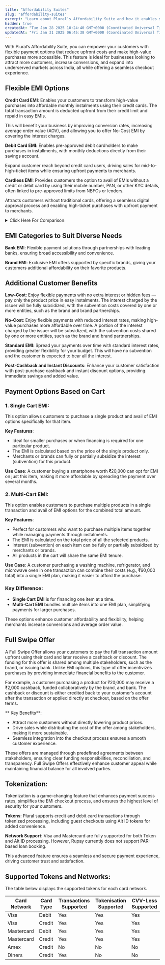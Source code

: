 ```yaml
---
title: "Affordability Suites"
slug: "affordability-suites"
excerpt: "Learn about Plural’s Affordability Suite and how it enables you to offer flexible EMI payment options on purchases."
hidden: true
createdAt: "Tue Jan 28 2025 10:24:40 GMT+0000 (Coordinated Universal Time)"
updatedAt: "Fri Jan 31 2025 06:45:38 GMT+0000 (Coordinated Universal Time)"
---
```

With Plural’s Affordability Suite, you can empower your customers with flexible payment options that reduce upfront costs and make high-value purchases more accessible. This feature is ideal for businesses looking to attract more customers, increase conversions, and expand into underserved markets across India, all while offering a seamless checkout experience.

## Flexible EMI Options

**Credit Card EMI**: Enables your customers to transform high-value purchases into affordable monthly instalments using their credit cards. The total transaction amount is deducted upfront from their credit limit and repaid in easy EMIs.

This will benefit your business by improving conversion rates, increasing average order value (AOV), and allowing you to offer No-Cost EMI by covering the interest charges.

**Debit Card EMI**: Enables pre-approved debit cardholders to make purchases in installments, with monthly deductions directly from their savings account.

Expand customer reach beyond credit card users, driving sales for mid-to-high-ticket items while ensuring upfront payments to merchants.

**Cardless EMI**: Provides customers the option to avail of EMIs without a credit or debit card by using their mobile number, PAN, or other KYC details, often linked to pre-approved limits from NBFCs or lenders.

Attracts customers without traditional cards, offering a seamless digital approval process and enabling high-ticket purchases with upfront payment to merchants.

<details>
<summary>Click Here For Comparison</summary><br>

| **Feature**            | **Credit Card EMI**                           | **Debit Card EMI**                                  | **Cardless EMI**                                                     |
| ---------------------- | --------------------------------------------- | --------------------------------------------------- | -------------------------------------------------------------------- |
| **Eligibility**        | Requires a credit card with sufficient limit  | Pre-approved debit cards linked to savings accounts | Based on pre-approved limits from NBFCs or banks, no card required   |
| **Interest Rates**     | Standard, Low-Cost, or No-Cost EMI options    | Similar rates; No-Cost EMI may be offered           | Typically similar to other EMI options; No-Cost EMI may be available |
| **Customer Base**      | Limited to credit cardholders                 | Broader reach, including debit cardholders          | Wider audience, including non-card users                             |
| **Approval Process**   | Instant based on credit limit                 | Pre-approval by the bank for eligible users         | Digital approval using mobile number, PAN, or KYC details            |
| **Payment Collection** | Billed to the customer’s credit card          | Direct debit from the customer’s bank account       | Monthly debit from linked bank account or wallet                     |
| **Best For**           | Credit card users looking for EMI flexibility | Debit card users without a credit card              | Customers without cards who want EMI flexibility                     |

</details>

## EMI Categories to Suit Diverse Needs

**Bank EMI**: Flexible payment solutions through partnerships with leading banks, ensuring broad accessibility and convenience.

**Brand EMI**: Exclusive EMI offers supported by specific brands, giving your customers additional affordability on their favorite products.

## Additional Customer Benefits

**Low-Cost**: Enjoy flexible payments with no extra interest or hidden fees — pay only the product price in easy instalments. The interest charged by the issuer will be fully subsidized, with the subvention costs covered by one or more entities, such as the brand and brand partnerships.

**No-Cost**:  Enjoy flexible payments with reduced interest rates, making high-value purchases more affordable over time. A portion of the interest charged by the issuer will be subsidized, with the subvention costs shared by one or more entities, such as the brand and brand partnerships.

**Standard EMI**: Spread your payments over time with standard interest rates, providing greater flexibility for your budget. This will have no subvention and the customer is expected to bear all the interest.

**Post-Cashback and Instant Discounts**: Enhance your customer satisfaction with post-purchase cashback and instant discount options, providing immediate savings and added value.

## Payment Options Based on Cart

### 1. Single Cart EMI:

This option allows customers to purchase a single product and avail of EMI options specifically for that item.

**Key Features**:

- Ideal for smaller purchases or when financing is required for one particular product.
- The EMI is calculated based on the price of the single product only.
- Merchants or brands can fully or partially subsidize the interest (subvention) for this product.

**Use Case**: A customer buying a smartphone worth ₹20,000 can opt for EMI on just this item, making it more affordable by spreading the payment over several months.

### 2. Multi-Cart EMI:

This option enables customers to purchase multiple products in a single transaction and avail of EMI options for the combined total amount.

**Key Features**:

- Perfect for customers who want to purchase multiple items together while managing payments through instalments.
- The EMI is calculated on the total price of all the selected products.
- Interest (subvention) on each item can be fully or partially subsidized by merchants or brands.
- All products in the cart will share the same EMI tenure.

**Use Case**: A customer purchasing a washing machine, refrigerator, and microwave oven in one transaction can combine their costs (e.g., ₹60,000 total) into a single EMI plan, making it easier to afford the purchase.

### Key Difference:

- **Single Cart EMI** is for financing one item at a time.
- **Multi-Cart EMI** bundles multiple items into one EMI plan, simplifying payments for larger purchases.

These options enhance customer affordability and flexibility, helping merchants increase conversions and average order value.

## Full Swipe Offer

A Full Swipe Offer allows your customers to pay the full transaction amount upfront using their card and later receive a cashback or discount. The funding for this offer is shared among multiple stakeholders, such as the brand, or issuing bank. Unlike EMI options, this type of offer incentivizes purchases by providing immediate financial benefits to the customer.

For example, a customer purchasing a product for ₹20,000 may receive a ₹2,000 cashback, funded collaboratively by the brand, and bank. The cashback or discount is either credited back to your customer’s account after the transaction or applied directly at checkout, based on the offer terms.

** Key Benefits**:

- Attract more customers without directly lowering product prices.
- Drive sales while distributing the cost of the offer among stakeholders, making it more sustainable.
- Seamless integration into the checkout process ensures a smooth customer experience.

These offers are managed through predefined agreements between stakeholders, ensuring clear funding responsibilities, reconciliation, and transparency. Full Swipe Offers effectively enhance customer appeal while maintaining financial balance for all involved parties.

## Tokenization:

Tokenization is a game-changing feature that enhances payment success rates, simplifies the EMI checkout process, and ensures the highest level of security for your customers.

**Tokens**: Plural supports credit and debit card transactions through tokenized processing, including guest checkouts using Alt ID tokens for added convenience.

**Network Support**: Visa and Mastercard are fully supported for both Token and Alt ID processing. However, Rupay currently does not support PAR-based loan booking.

This advanced feature ensures a seamless and secure payment experience, driving customer trust and satisfaction.

## Supported Tokens and Networks:

The table below displays the supported tokens for each card network.

| Card Network | Card Type | Transactions Supported | Tokenisation Supported | CVV-Less Supported |
| ------------ | --------- | ---------------------- | ---------------------- | ------------------ |
| Visa         | Debit     | Yes                    | Yes                    | Yes                |
| Visa         | Credit    | Yes                    | Yes                    | Yes                |
| Mastercard   | Debit     | Yes                    | Yes                    | Yes                |
| Mastercard   | Credit    | Yes                    | Yes                    | Yes                |
| Amex         | Credit    | No                     | No                     | No                 |
| Diners       | Credit    | Yes                    | No                     | No                 |
